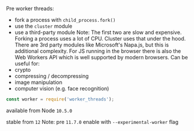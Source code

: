 Pre worker threads:
- fork a process with `child_process.fork()`
- use the `cluster` module
- use a third-party module
Note: The first two are slow and expensive.
Forking a process uses a lot of CPU. Cluster uses that under the hood.
There are 3rd party modules like Microsoft's Napa.js, but this is additional complexity.
For JS running in the browser there is also the Web Workers API which is well supported by modern browsers.
Can be useful for:
- crypto
- compressing / decompressing
- image manipulation
- computer vision (e.g. face recognition)


```js
const worker = require('worker_threads');
```

available from Node `10.5.0`

stable from `12`
Note: pre `11.7.0` enable with `--experimental-worker` flag
